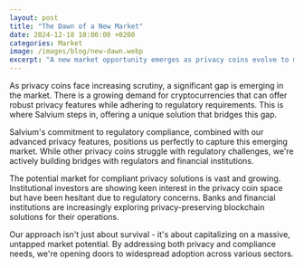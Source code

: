 ```yaml
---
layout: post
title: "The Dawn of a New Market"
date: 2024-12-18 10:00:00 +0200
categories: Market
image: /images/blog/new-dawn.webp
excerpt: "A new market opportunity emerges as privacy coins evolve to meet regulatory requirements while maintaining strong privacy features."
---
```


As privacy coins face increasing scrutiny, a significant gap is emerging in the market. There is a growing demand for cryptocurrencies that can offer robust privacy features while adhering to regulatory requirements. This is where Salvium steps in, offering a unique solution that bridges this gap.

Salvium's commitment to regulatory compliance, combined with our advanced privacy features, positions us perfectly to capture this emerging market. While other privacy coins struggle with regulatory challenges, we're actively building bridges with regulators and financial institutions.

The potential market for compliant privacy solutions is vast and growing. Institutional investors are showing keen interest in the privacy coin space but have been hesitant due to regulatory concerns. Banks and financial institutions are increasingly exploring privacy-preserving blockchain solutions for their operations.

Our approach isn't just about survival - it's about capitalizing on a massive, untapped market potential. By addressing both privacy and compliance needs, we're opening doors to widespread adoption across various sectors.
